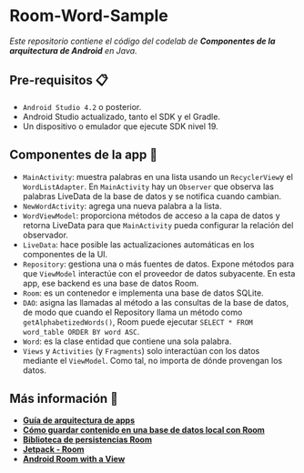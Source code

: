 ﻿# Room-Word-Sample

_Este repositorio contiene el código del codelab de **Componentes de la arquitectura de Android** en Java._

## Pre-requisitos 📋

- `Android Studio 4.2` o posterior.
- Android Studio actualizado, tanto el SDK y el Gradle.
- Un dispositivo o emulador que ejecute SDK nivel 19.

## Componentes de la app 📱

- `MainActivity`: muestra palabras en una lista usando un `RecyclerView`y el `WordListAdapter`. En `MainActivity` hay un `Observer` 
que observa las palabras LiveData de la base de datos y se notifica cuando cambian.
- `NewWordActivity`: agrega una nueva palabra a la lista.
- `WordViewModel`: proporciona métodos de acceso a la capa de datos y retorna LiveData para que `MainActivity` pueda configurar 
la relación del observador.
- `LiveData`: hace posible las actualizaciones automáticas en los componentes de la UI.
- `Repository`: gestiona una o más fuentes de datos. Expone métodos para que `ViewModel` interactúe con el proveedor de datos
subyacente. En esta app, ese backend es una base de datos Room.
- `Room`: es un contenedor e implementa una base de datos SQLite.
- `DAO`: asigna las llamadas al método a las consultas de la base de datos, de modo que cuando el Repository llama un método como
`getAlphabetizedWords()`, Room puede ejecutar `SELECT * FROM word_table ORDER BY word ASC`.
- `Word`: es la clase entidad que contiene una sola palabra.
- `Views` y `Activities` (y `Fragments`) solo interactúan con los datos mediante el `ViewModel`. Como tal, no importa de dónde
provengan los datos.

## Más información :link:

- **[Guía de arquitectura de apps](https://developer.android.com/jetpack/guide?hl=es)**
- **[Cómo guardar contenido en una base de datos local con Room](https://developer.android.com/training/data-storage/room)**
- **[Biblioteca de persistencias Room](https://developer.android.com/topic/libraries/architecture/room)**
- **[Jetpack - Room](https://developer.android.com/jetpack/androidx/releases/room)**
- **[Android Room with a View](https://developer.android.com/codelabs/android-room-with-a-view#0)**
